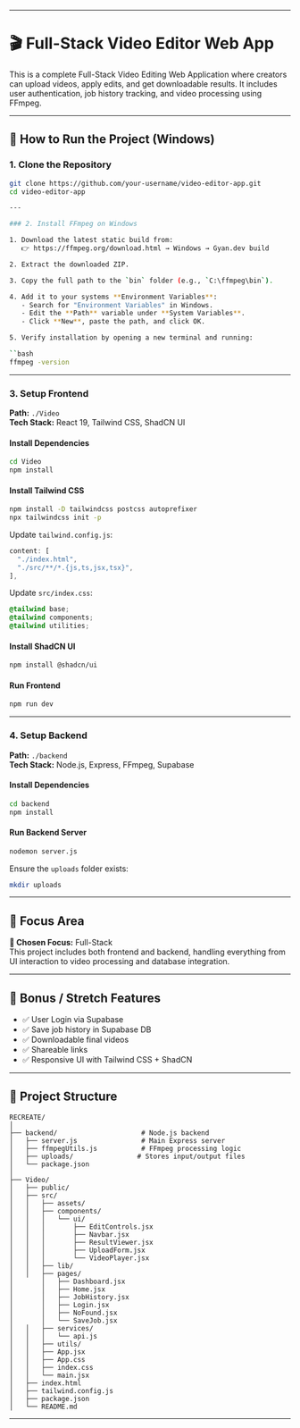 
---

# 🎬 Full-Stack Video Editor Web App

This is a complete Full-Stack Video Editing Web Application where creators can upload videos, apply edits, and get downloadable results. It includes user authentication, job history tracking, and video processing using FFmpeg.

---

## 🚀 How to Run the Project (Windows)

### 1. Clone the Repository

```bash
git clone https://github.com/your-username/video-editor-app.git
cd video-editor-app

---

### 2. Install FFmpeg on Windows

1. Download the latest static build from:  
   👉 https://ffmpeg.org/download.html → Windows → Gyan.dev build

2. Extract the downloaded ZIP.

3. Copy the full path to the `bin` folder (e.g., `C:\ffmpeg\bin`).

4. Add it to your systems **Environment Variables**:
   - Search for "Environment Variables" in Windows.
   - Edit the **Path** variable under **System Variables**.
   - Click **New**, paste the path, and click OK.

5. Verify installation by opening a new terminal and running:

``bash
ffmpeg -version
```

---

### 3. Setup Frontend

**Path:** `./Video`  
**Tech Stack:** React 19, Tailwind CSS, ShadCN UI

#### Install Dependencies

```bash
cd Video
npm install
```

#### Install Tailwind CSS

```bash
npm install -D tailwindcss postcss autoprefixer
npx tailwindcss init -p
```

Update `tailwind.config.js`:

```js
content: [
  "./index.html",
  "./src/**/*.{js,ts,jsx,tsx}",
],
```

Update `src/index.css`:

```css
@tailwind base;
@tailwind components;
@tailwind utilities;
```

#### Install ShadCN UI

```bash
npm install @shadcn/ui
```

#### Run Frontend

```bash
npm run dev
```

---

### 4. Setup Backend

**Path:** `./backend`  
**Tech Stack:** Node.js, Express, FFmpeg, Supabase

#### Install Dependencies

```bash
cd backend
npm install
```

#### Run Backend Server

```bash
nodemon server.js
```

Ensure the `uploads` folder exists:

```bash
mkdir uploads
```

---

## 🧩 Focus Area

**🧠 Chosen Focus:** Full-Stack  
This project includes both frontend and backend, handling everything from UI interaction to video processing and database integration.

---

## 🌟 Bonus / Stretch Features

- ✅ User Login via Supabase  
- ✅ Save job history in Supabase DB  
- ✅ Downloadable final videos  
- ✅ Shareable links   
- ✅ Responsive UI with Tailwind CSS + ShadCN

---

## 📁 Project Structure

```
RECREATE/
│
├── backend/                     # Node.js backend
│   ├── server.js                # Main Express server
│   ├── ffmpegUtils.js           # FFmpeg processing logic
│   ├── uploads/                # Stores input/output files
│   └── package.json 
│
├── Video/
│   ├── public/
│   ├── src/
│   │   ├── assets/
│   │   ├── components/
│   │   │   └── ui/
│   │   │       ├── EditControls.jsx
│   │   │       ├── Navbar.jsx
│   │   │       ├── ResultViewer.jsx
│   │   │       ├── UploadForm.jsx
│   │   │       └── VideoPlayer.jsx
│   │   ├── lib/
│   │   ├── pages/
│       │   ├── Dashboard.jsx
│       │   ├── Home.jsx
│       │   ├── JobHistory.jsx
│       │   ├── Login.jsx
│       │   ├── NoFound.jsx
│       │   └── SaveJob.jsx
│   │   ├── services/
│   │   │   └── api.js
│   │   ├── utils/
│   │   ├── App.jsx
│   │   ├── App.css
│   │   ├── index.css
│   │   └── main.jsx
│   ├── index.html
│   ├── tailwind.config.js
│   ├── package.json
│   └── README.md
```

---
